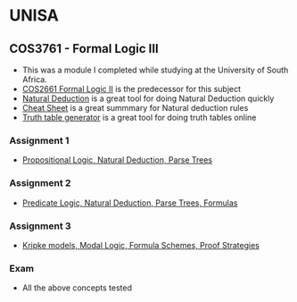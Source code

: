 # UNISA

## COS3761 - Formal Logic III
- This was a module I completed while studying at the University of South Africa.
- [COS2661 Formal Logic II](https://github.com/luyandamncube/UNISA/tree/master/year2/COS2661) is the predecessor for this subject
- [Natural Deduction](http://teachinglogic.liglab.fr/DN/index.php) is a great tool for doing Natural Deduction quickly
- [Cheat Sheet](https://www.cosc.brocku.ca/~mwinter/Courses/4P42/CheatSheet.pdf) is a great summmary for Natural deduction rules
- [Truth table generator](https://web.stanford.edu/class/cs103/tools/truth-table-tool/) is a great tool for doing truth tables online

### Assignment 1
* [Propositional Logic, Natural Deduction, Parse Trees](https://github.com/luyandamncube/UNISA/tree/master/year3/COS3761/ASS1/ASS1.txt)

### Assignment 2
* [Predicate Logic, Natural Deduction, Parse Trees, Formulas ](https://github.com/luyandamncube/UNISA/tree/master/year3/COS3761/ASS2/ASS2.pdf)

### Assignment 3
* [Kripke models, Modal Logic, Formula Schemes, Proof Strategies](https://github.com/luyandamncube/UNISA/tree/master/year3/COS3761/ASS2/ASS3.txt)

### Exam
- All the above concepts tested
